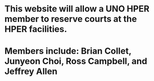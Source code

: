 # This website will allow a UNO HPER member to reserve courts at the HPER facilities.
# Members include: Brian Collet, Junyeon Choi, Ross Campbell, and Jeffrey Allen

